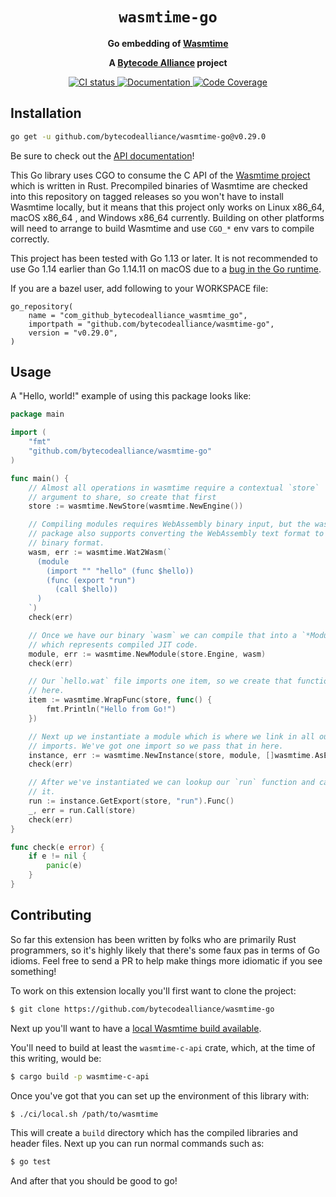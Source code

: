 <div align="center">
  <h1><code>wasmtime-go</code></h1>

  <p>
    <strong>Go embedding of
    <a href="https://github.com/bytecodealliance/wasmtime">Wasmtime</a></strong>
  </p>

  <strong>A <a href="https://bytecodealliance.org/">Bytecode Alliance</a> project</strong>

  <p>
    <a href="https://github.com/bytecodealliance/wasmtime-go/actions?query=workflow%3ACI">
      <img src="https://github.com/bytecodealliance/wasmtime-go/workflows/CI/badge.svg" alt="CI status"/>
    </a>
    <a href="https://pkg.go.dev/github.com/bytecodealliance/wasmtime-go">
      <img src="https://godoc.org/github.com/bytecodealliance/wasmtime-go?status.svg" alt="Documentation"/>
    </a>
    <a href="https://bytecodealliance.github.io/wasmtime-go/coverage.html">
      <img src="https://img.shields.io/badge/coverage-main-green" alt="Code Coverage"/>
    </a>
  </p>

</div>

## Installation

```sh
go get -u github.com/bytecodealliance/wasmtime-go@v0.29.0
```

Be sure to check out the [API documentation][api]!

This Go library uses CGO to consume the C API of the [Wasmtime
project][wasmtime] which is written in Rust. Precompiled binaries of Wasmtime
are checked into this repository on tagged releases so you won't have to install
Wasmtime locally, but it means that this project only works on Linux x86\_64,
macOS x86\_64 , and Windows x86\_64 currently. Building on other platforms will
need to arrange to build Wasmtime and use `CGO_*` env vars to compile correctly.

This project has been tested with Go 1.13 or later. It is not recommended to
use Go 1.14 earlier than Go 1.14.11 on macOS due to a [bug in the Go runtime][bug].

[api]: https://pkg.go.dev/github.com/bytecodealliance/wasmtime-go
[wasmtime]: https://github.com/bytecodealliance/wasmtime
[bug]: https://github.com/golang/go/issues/39079


If you are a bazel user, add following to your WORKSPACE file:

```
go_repository(
    name = "com_github_bytecodealliance_wasmtime_go",
    importpath = "github.com/bytecodealliance/wasmtime-go",
    version = "v0.29.0",
)
```

## Usage

A "Hello, world!" example of using this package looks like:

```go
package main

import (
    "fmt"
    "github.com/bytecodealliance/wasmtime-go"
)

func main() {
    // Almost all operations in wasmtime require a contextual `store`
    // argument to share, so create that first
    store := wasmtime.NewStore(wasmtime.NewEngine())

    // Compiling modules requires WebAssembly binary input, but the wasmtime
    // package also supports converting the WebAssembly text format to the
    // binary format.
    wasm, err := wasmtime.Wat2Wasm(`
      (module
        (import "" "hello" (func $hello))
        (func (export "run")
          (call $hello))
      )
    `)
    check(err)

    // Once we have our binary `wasm` we can compile that into a `*Module`
    // which represents compiled JIT code.
    module, err := wasmtime.NewModule(store.Engine, wasm)
    check(err)

    // Our `hello.wat` file imports one item, so we create that function
    // here.
    item := wasmtime.WrapFunc(store, func() {
        fmt.Println("Hello from Go!")
    })

    // Next up we instantiate a module which is where we link in all our
    // imports. We've got one import so we pass that in here.
    instance, err := wasmtime.NewInstance(store, module, []wasmtime.AsExtern{item})
    check(err)

    // After we've instantiated we can lookup our `run` function and call
    // it.
    run := instance.GetExport(store, "run").Func()
    _, err = run.Call(store)
    check(err)
}

func check(e error) {
    if e != nil {
        panic(e)
    }
}
```

## Contributing

So far this extension has been written by folks who are primarily Rust
programmers, so it's highly likely that there's some faux pas in terms of Go
idioms. Feel free to send a PR to help make things more idiomatic if you see
something!

To work on this extension locally you'll first want to clone the project:

```sh
$ git clone https://github.com/bytecodealliance/wasmtime-go
```

Next up you'll want to have a [local Wasmtime build
available](https://bytecodealliance.github.io/wasmtime/contributing-building.html).

You'll need to build at least the `wasmtime-c-api` crate, which, at the time of
this writing, would be:

```sh
$ cargo build -p wasmtime-c-api
```

Once you've got that you can set up the environment of this library with:

```sh
$ ./ci/local.sh /path/to/wasmtime
```

This will create a `build` directory which has the compiled libraries and header
files. Next up you can run normal commands such as:

```sh
$ go test
```

And after that you should be good to go!
